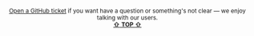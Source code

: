 
<br/>

<p align="center">

<sup>
<a href="https://github.com/reframejs/wildcard-api/issues/new">Open a GitHub ticket</a>
if you want have a question or something's not clear &mdash; we enjoy talking with our users.
</sup>

<br/>

<sup>
<a href="!ARGUMENT-1"><b>&#8679;</b> <b>TOP</b> <b>&#8679;</b></a>
</sup>

</p>

<br/>
<br/>
